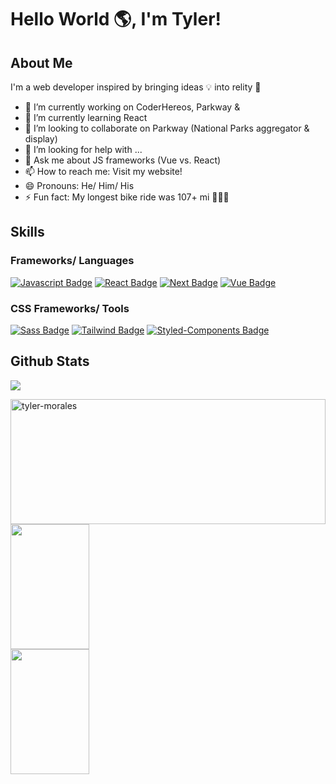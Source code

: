 # Hello World 🌎, I'm Tyler!

## About Me
I'm a web developer inspired by bringing ideas 💡 into relity 🚀

- 🔭 I’m currently working on CoderHereos, Parkway & 
- 🌱 I’m currently learning React
- 👯 I’m looking to collaborate on Parkway (National Parks aggregator & display)
- 🤔 I’m looking for help with ...
- 💬 Ask me about JS frameworks (Vue vs. React)
- 📫 How to reach me: Visit my website!
- 😄 Pronouns: He/ Him/ His
- ⚡ Fun fact: My longest bike ride was 107+ mi 🚴🏻‍♂️


## Skills
### Frameworks/ Languages
[![Javascript Badge](https://img.shields.io/badge/-Javascript-F0DB4F?style=for-the-badge&labelColor=black&logo=javascript&logoColor=F0DB4F)](#)
[![React Badge](https://img.shields.io/badge/-React-61DAFB?style=for-the-badge&labelColor=black&logo=react&logoColor=61DAFB)](#)
[![Next Badge](https://img.shields.io/badge/-Next-white?style=for-the-badge&labelColor=black&logo=next.js&logoColor=white)](#)
[![Vue Badge](https://img.shields.io/badge/-Vue-4FC08D?style=for-the-badge&labelColor=black&logo=vue.js&logoColor=4FC08D)](#)

### CSS Frameworks/ Tools
[![Sass Badge](https://img.shields.io/badge/-sass-CC6699?style=for-the-badge&labelColor=black&logo=sass&logoColor=CC6699)](#)
[![Tailwind Badge](https://img.shields.io/badge/-tailwind-38B2AC?style=for-the-badge&labelColor=black&logo=tailwind.css&logoColor=38B2AC)](#)
[![Styled-Components Badge](https://img.shields.io/badge/-styledcomponents-DB7093?style=for-the-badge&labelColor=black&logo=styled-components&logoColor=#DB7093)](#)


## Github Stats
![](https://komarev.com/ghpvc/?username=tyler-morales&style=flat-square&label=Visitors)

<div>
<img src="https://github-readme-streak-stats.herokuapp.com/?user=tyler-morales&theme=blueberry" alt="tyler-morales" width=100% height="200px"/>
<img src="https://github-readme-stats.vercel.app/api?username=tyler-morales&count_private=true&show_icons=true&theme=blueberry"  width=50% height="200px"/>
<img src="https://github-readme-stats.vercel.app/api/top-langs/?username=tyler-morales&show_icons=true&layout=compact&cache_seconds=1800&langs_count=8&theme=blueberry&count_private=true&show_icons=true" width=50% height="200px"/>
</div>

<!--
**tyler-morales/tyler-morales** is a ✨ _special_ ✨ repository because its `README.md` (this file) appears on your GitHub profile.

Here are some ideas to get you started:

- 🔭 I’m currently working on ...
- 🌱 I’m currently learning ...
- 👯 I’m looking to collaborate on ...
- 🤔 I’m looking for help with ...
- 💬 Ask me about ...
- 📫 How to reach me: ...
- 😄 Pronouns: ...
- ⚡ Fun fact: ...
-->
